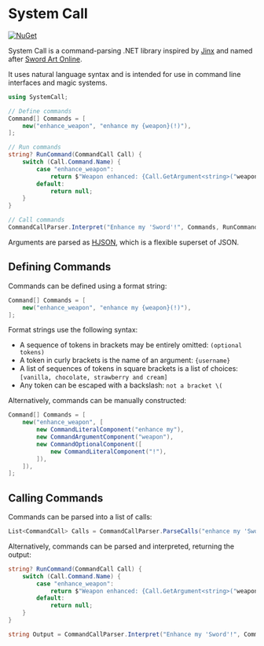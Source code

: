# System Call

[![NuGet](https://img.shields.io/nuget/v/SystemCall.svg)](https://www.nuget.org/packages/SystemCall)
 
System Call is a command-parsing .NET library inspired by [Jinx](https://github.com/JamesBoer/Jinx) and named after [Sword Art Online](https://swordartonline.fandom.com/wiki/Sacred_Arts).

It uses natural language syntax and is intended for use in command line interfaces and magic systems.
```cs
using SystemCall;

// Define commands
Command[] Commands = [
    new("enhance_weapon", "enhance my {weapon}(!)"),
];

// Run commands
string? RunCommand(CommandCall Call) {
    switch (Call.Command.Name) {
        case "enhance_weapon":
            return $"Weapon enhanced: {Call.GetArgument<string>("weapon")}";
        default:
            return null;
    }
}

// Call commands
CommandCallParser.Interpret("Enhance my 'Sword'!", Commands, RunCommand);
```

Arguments are parsed as [HJSON](https://github.com/Joy-less/HjsonSharp), which is a flexible superset of JSON.

## Defining Commands

Commands can be defined using a format string:
```cs
Command[] Commands = [
    new("enhance_weapon", "enhance my {weapon}(!)"),
];
```

Format strings use the following syntax:
- A sequence of tokens in brackets may be entirely omitted: `(optional tokens)`
- A token in curly brackets is the name of an argument: `{username}`
- A list of sequences of tokens in square brackets is a list of choices: `[vanilla, chocolate, strawberry and cream]`
- Any token can be escaped with a backslash: `not a bracket \(`

Alternatively, commands can be manually constructed:
```cs
Command[] Commands = [
    new("enhance_weapon", [
        new CommandLiteralComponent("enhance my"),
        new CommandArgumentComponent("weapon"),
        new CommandOptionalComponent([
            new CommandLiteralComponent("!"),
        ]),
    ]),
];
```

## Calling Commands

Commands can be parsed into a list of calls:
```cs
List<CommandCall> Calls = CommandCallParser.ParseCalls("enhance my 'Sword'!", Commands);
```

Alternatively, commands can be parsed and interpreted, returning the output:
```cs
string? RunCommand(CommandCall Call) {
    switch (Call.Command.Name) {
        case "enhance_weapon":
            return $"Weapon enhanced: {Call.GetArgument<string>("weapon")}";
        default:
            return null;
    }
}

string Output = CommandCallParser.Interpret("Enhance my 'Sword'!", Commands, RunCommand);
```
